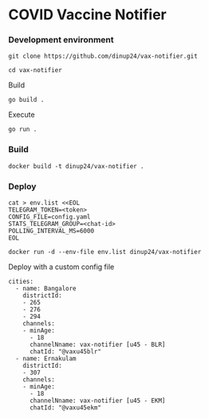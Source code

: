# COVID Vaccine Notifier

### Development environment
```
git clone https://github.com/dinup24/vax-notifier.git

cd vax-notifier
```
Build
```
go build .
```
Execute
```
go run .
```

### Build
```
docker build -t dinup24/vax-notifier .
```

### Deploy
```
cat > env.list <<EOL
TELEGRAM_TOKEN=<token>
CONFIG_FILE=config.yaml
STATS_TELEGRAM_GROUP=<chat-id>
POLLING_INTERVAL_MS=6000
EOL

docker run -d --env-file env.list dinup24/vax-notifier
```

Deploy with a custom config file
```
cities:
  - name: Bangalore
    districtId:
    - 265
    - 276
    - 294
    channels:
    - minAge:
      - 18
      channelNname: vax-notifier [u45 - BLR]
      chatId: "@vaxu45blr"
  - name: Ernakulam
    districtId:
    - 307
    channels:
    - minAge:
      - 18
      channelNname: vax-notifier [u45 - EKM]
      chatId: "@vaxu45ekm"
```
